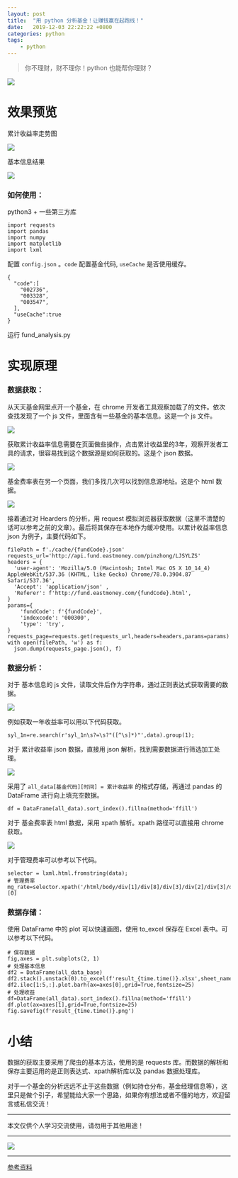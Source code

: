 ```yaml
---
layout: post
title:  "用 python 分析基金！让赚钱赢在起跑线！"
date:   2019-12-03 22:22:22 +0800
categories: python
tags:
    - python
---
```


> 你不理财，财不理你！python 也能帮你理财？

![](/img/in-post/201912/03-barh.jpg)  


# 效果预览

累计收益率走势图

![](/img/in-post/201912/03-plot.jpg)  

基本信息结果

![](/img/in-post/201912/03-excel.jpg)  

### 如何使用：

python3 + 一些第三方库

```
import requests
import pandas
import numpy
import matplotlib
import lxml
```

配置 `config.json` 。`code` 配置基金代码, `useCache` 是否使用缓存。

```
{
  "code":[
    "002736",
    "003328",
    "003547",
  ],
  "useCache":true
}
```

运行 fund_analysis.py



# 实现原理

### 数据获取：

从天天基金网里点开一个基金，在 chrome 开发者工具观察加载了的文件。依次查找发现了一个 js 文件，里面含有一些基金的基本信息。这是一个 js 文件。

![](/img/in-post/201912/03-js.png)  

获取累计收益率信息需要在页面做些操作，点击累计收益里的3年，观察开发者工具的请求，很容易找到这个数据源是如何获取的。这是个 json 数据。

![](/img/in-post/201912/03-json.gif)  

基金费率表在另一个页面，我们多找几次可以找到信息源地址。这是个 html 数据。

![](/img/in-post/201912/03-html.png)  

接着通过对 Hearders 的分析，用 request 模拟浏览器获取数据（这里不清楚的话可以参考之前的文章）。最后将其保存在本地作为缓冲使用。以累计收益率信息 json 为例子，主要代码如下。

```
filePath = f'./cache/{fundCode}.json'
requests_url='http://api.fund.eastmoney.com/pinzhong/LJSYLZS'
headers = {
  'user-agent': 'Mozilla/5.0 (Macintosh; Intel Mac OS X 10_14_4) AppleWebKit/537.36 (KHTML, like Gecko) Chrome/78.0.3904.87 Safari/537.36',
  'Accept': 'application/json' ,
  'Referer': f'http://fund.eastmoney.com/{fundCode}.html',
}
params={
    'fundCode': f'{fundCode}',
    'indexcode': '000300',
    'type': 'try',
}
requests_page=requests.get(requests_url,headers=headers,params=params)
with open(filePath, 'w') as f:
  json.dump(requests_page.json(), f)
```

### 数据分析：

对于 基本信息的 js 文件，读取文件后作为字符串，通过正则表达式获取需要的数据。

![](/img/in-post/201912/03-js-2.png)  

例如获取一年收益率可以用以下代码获取。

```
syl_1n=re.search(r'syl_1n\s?=\s?"([^\s]*)"',data).group(1);
```

对于 累计收益率 json 数据，直接用 json 解析，找到需要数据进行筛选加工处理。

![](/img/in-post/201912/03-json-2.png)  

采用了 `all_data[基金代码][时间] = 累计收益率` 的格式存储，再通过 pandas 的 DataFrame 进行向上填充空数据。

```
df = DataFrame(all_data).sort_index().fillna(method='ffill')
```

对于 基金费率表 html 数据，采用 xpath 解析。xpath 路径可以直接用 chrome 获取。

![](/img/in-post/201912/03-xpath.gif)  

对于管理费率可以参考以下代码。

```
selector = lxml.html.fromstring(data);
# 管理费率
mg_rate=selector.xpath('/html/body/div[1]/div[8]/div[3]/div[2]/div[3]/div/div[4]/div/table/tbody/tr/td[2]/text()')[0]
```

### 数据存储：

使用 DataFrame 中的 plot 可以快速画图，使用 to_excel 保存在 Excel 表中。可以参考以下代码。

```
# 保存数据 
fig,axes = plt.subplots(2, 1)
# 处理基本信息
df2 = DataFrame(all_data_base)
df2.stack().unstack(0).to_excel(f'result_{time.time()}.xlsx',sheet_name='out')
df2.iloc[1:5,:].plot.barh(ax=axes[0],grid=True,fontsize=25)
# 处理收益
df=DataFrame(all_data).sort_index().fillna(method='ffill')
df.plot(ax=axes[1],grid=True,fontsize=25)
fig.savefig(f'result_{time.time()}.png')
```

# 小结

数据的获取主要采用了爬虫的基本方法，使用的是 requests 库。而数据的解析和保存主要运用的是正则表达式、xpath解析库以及 pandas 数据处理库。

对于一个基金的分析远远不止于这些数据（例如持仓分布，基金经理信息等），这里只是做个引子，希望能给大家一个思路，如果你有想法或者不懂的地方，欢迎留言或私信交流！

---  

本文仅供个人学习交流使用，请勿用于其他用途！

--- 

![](/img/in-post/bottom.png)  

---  

[参考资料](https://mp.weixin.qq.com/s/DAsc41ziM5KOmlXtLxMeEQ)  